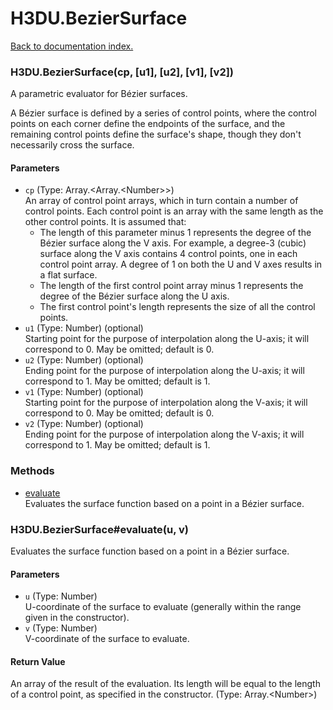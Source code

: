 # H3DU.BezierSurface

[Back to documentation index.](index.md)

 <a name='H3DU.BezierSurface'></a>
### H3DU.BezierSurface(cp, [u1], [u2], [v1], [v2])

A parametric evaluator for B&eacute;zier surfaces.

A B&eacute;zier surface is defined by a series of control points, where
the control points on each corner define the endpoints of the surface, and
the remaining control points define the surface's shape, though they don't
necessarily cross the surface.

#### Parameters

* `cp` (Type: Array.&lt;Array.&lt;Number>>)<br>
    An array of control point arrays, which in turn contain a number of control points. Each control point is an array with the same length as the other control points. It is assumed that:<ul> <li>The length of this parameter minus 1 represents the degree of the B&eacute;zier surface along the V axis. For example, a degree-3 (cubic) surface along the V axis contains 4 control points, one in each control point array. A degree of 1 on both the U and V axes results in a flat surface. <li>The length of the first control point array minus 1 represents the degree of the B&eacute;zier surface along the U axis. <li>The first control point's length represents the size of all the control points. </ul>
* `u1` (Type: Number) (optional)<br>
    Starting point for the purpose of interpolation along the U-axis; it will correspond to 0. May be omitted; default is 0.
* `u2` (Type: Number) (optional)<br>
    Ending point for the purpose of interpolation along the U-axis; it will correspond to 1. May be omitted; default is 1.
* `v1` (Type: Number) (optional)<br>
    Starting point for the purpose of interpolation along the V-axis; it will correspond to 0. May be omitted; default is 0.
* `v2` (Type: Number) (optional)<br>
    Ending point for the purpose of interpolation along the V-axis; it will correspond to 1. May be omitted; default is 1.

### Methods

* [evaluate](#H3DU.BezierSurface_H3DU.BezierSurface_evaluate)<br>Evaluates the surface function based on a point
in a B&eacute;zier surface.

 <a name='H3DU.BezierSurface_H3DU.BezierSurface_evaluate'></a>
### H3DU.BezierSurface#evaluate(u, v)

Evaluates the surface function based on a point
in a B&eacute;zier surface.

#### Parameters

* `u` (Type: Number)<br>
    U-coordinate of the surface to evaluate (generally within the range given in the constructor).
* `v` (Type: Number)<br>
    V-coordinate of the surface to evaluate.

#### Return Value

An array of the result of
the evaluation. Its length will be equal to the
length of a control point, as specified in the constructor. (Type: Array.&lt;Number>)

